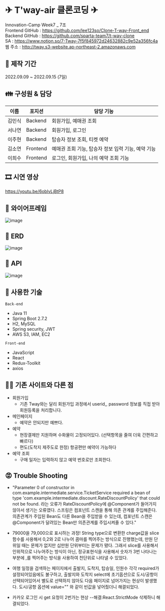 # ✈ T'way-air 클론코딩 ✈

Innovation-Camp Week7 _ 7조  
Frontend GitHub : https://github.com/lee123so/Clone-T-way-Front_end  
Backend GitHub : https://github.com/sparta-team7/t-way-clone <br/>
SA : https://www.notion.so/7-Tway-7f5f845972d24632882c9e52a356fc4a<br/>
웹 주소 : http://tway.s3-website.ap-northeast-2.amazonaws.com<br/>

## 📅 제작 기간
2022.09.09 ~ 2022.09.15 (7일)

## 👪 구성원 & 담당 

|이름|포지션|담당 기능|
|------|---|---|
|김민식|Backend|회원가입, 예매권 조회|
|서나연|Backend|회원가입, 로그인|
|이주현|Backend|탑승자 정보 조회, 티켓 예약 |
|김소연|Frontend|예매권 조회 기능, 탑승자 정보 입력 기능, 예약 기능|
|이희수|Frontend|로그인, 회원가입, 나의 예약 조회 기능|

## 🎞 시연 영상
https://youtu.be/6oblvLjBtP8

## 📗 와이어프레임
![image](https://user-images.githubusercontent.com/110370672/190314437-c1807b23-be87-4ce2-8296-24462a87803b.png)

## 📘 ERD
![image](https://user-images.githubusercontent.com/110370672/190314470-b3ac1092-c2e4-427c-a3cc-46ef8215b00a.png)

## 📙 API
![image](https://user-images.githubusercontent.com/110370672/190383061-d919245e-7f5c-477e-a2a2-d5b350400f18.png)

## 👷 사용한 기술
`Back-end`
-   Java 11
-   Spring Boot 2.7.2
-   H2, MySQL
-   Spring security, JWT
-   AWS S3, IAM, EC2

`Front-end`

-   JavaScript
-   React
-   Redux-Toolkit
-   axios

## 🏳‍🌈 기존 사이트와 다른 점
- 회원가입
    - 기존 Tway와는 달리 회원가입 과정에서 userid,, password 정보를 직접 받아 회원등록을 처리합니다.
- 메인페이지
    - 예약은 안되지만 예쁘다.
- 예약
    - 현장결제만 지원하며 수화물이 고정되어있다. (선택항목을 줄여 더욱 간편하고 빠르다)
    - 편도(도착지 제주도로 한정) 항공편만 예약이 가능하다
- 예약 조회
    - 구매 일자는 입력하지 않고 예약 번호로만 조회한다.

## 😡 Trouble Shooting

- "Parameter 0 of constructor in com.example.intermediate.service.TicketService required a bean of type
'com.example.intermediate.discount.RateDiscountPolicy' that could not be found.
라는 오류가 RateDiscountPolicy에 @Component가 들어가지 않아서 생기는 오류였다. 
스프링은 컴포넌트 스캔을 통해 의존 관계를 주입해준다.
의존관계가 주입된 Bean도 다른 Bean을 주입받을 수 있는데,
컴포넌트 스캔은 @Component가 달려있는 Bean만 의존관계를 주입시켜줄 수 있다."

- 79000을 79,000으로 표시하는 과정!
String type으로 변환한 charge값을 slice 함수를 사용해서 0,2와 2로 나누어 콤마를 찍어주는 방식으로 진행했는데, 만원 단위일 때는 문제가 없지만 십만원 단위부터는 문제가 됐다. 그래서 slice를 사용해서 인위적으로 나누어주는 방식이 아닌, 정규표현식을 사용해서 숫자가 3번 나타나는 부분에 ,를 찍어주는 방식을 사용하여 천단위로 나타낼 수 있었다.

- 여행 일정을 검색하는 페이지에서 출발지, 도착지, 탑승일, 인원수 각각 required가 설정되어있음에도 불구하고, 출발지와 도착지 select에 초기옵션으로 도시/공항이 선택되어있어서 별도로 선택하지 않아도 다음 페이지로 넘어가지는 현상이 발생했다. 도시/공항 옵션에 value="" 와 같이 빈값을 넣어줬더니 해결되었다.

- 카카오 로그인 시 get 요청이 2번가는 현상 --해결:React.StrictMode 삭제하니 해결되었다.
